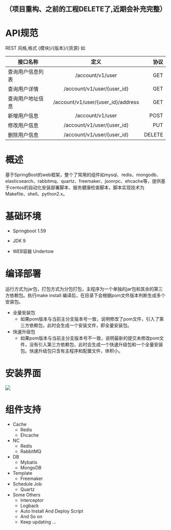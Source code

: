 （项目重构、之前的工程DELETE了,近期会补充完整）
--- 
# API规范
REST 风格,格式 {模块}/{版本}/{资源} 如

| 接口名称      | 定义       | 协议  |
| ------------- |:-------------:| -----:|
| 查询用户信息列表      |  /account/v1/user | GET
| 查询用户详情      |  /account/v1/user/{user_id} | GET| 
| 查询用户地址信息      |  /account/v1/user/{user_id}/address | GET| 
| 新增用户信息 | /account/v1/user    |    POST |
| 修改用户信息 | /account/v1/user/{user_id}    |    PUT |
| 删除用户信息 | /account/v1/user/{user_id}    |    DELETE |





# 概述
  基于SpringBoot的web框架，整个了常用的组件如mysql、redis、mongodb、elasticsearch、rabbitmq、quartz、freemaker、jsonrpc、ehcache等，提供基于centos的自动化安装部署脚本、服务健康检查脚本，脚本实现技术为Makefile、shell、python2.x。
  
# 基础环境 
- Springboot 1.59

- JDK 9

- WEB容器 Undertow

# 编译部署 
运行方式为jar包，打包方式为分包打包，主程序为一个单独的jar包和其余的第三方依赖包。执行make install 编译后，在目录下会根据pom文件版本判断生成多个安装包。

- 全量安装包 
    - 如果pom版本与当前主分支版本号一致，说明修改了pom文件，引入了第三方依赖包，此时会生成一个安装文件，即全量安装包。
- 快速升级包
    - 如果pom版本与当前主分支版本号不一致，说明最新的提交未修改pom文件，没有引入第三方依赖包，此时会生成一个快速升级包和一个全量安装包。快速升级包只含有主程序和配置文件，体积小。

# 安装界面
![](ftp://imaginary.org.cn/pub/images/install.png)


# 组件支持 
- Cache
  - Redis
  - Ehcache
- NC
  - Redis
  - RabbitMQ    
- DB
  - Mybatis
  - MongoDB
- Template
  - Freemaker
- Schedule Job
  - Quartz
- Some Others
  - Interceptor
  - Logback
  - Auto Install And Deploy Script
  - And So on
  - Keep updating ... 
 
